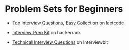 # Problem Sets for Beginners

* [Top Interview Questions, Easy Collection](https://leetcode.com/explore/interview/card/top-interview-questions-easy/) on leetcode

* [Interview Prep Kit](https://www.hackerrank.com/interview/interview-preparation-kit) on hackerrank

* [Technical Interview Questions](https://www.interviewbit.com/technical-interview-questions/) on Interviewbit
